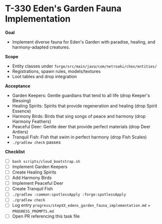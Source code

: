 # T-330 Eden's Garden Fauna Implementation

**Goal**

- Implement diverse fauna for Eden's Garden with paradise, healing, and harmony-adapted creatures.

**Scope**

- Entity classes under `forge/src/main/java/com/netroaki/chex/entities/`
- Registrations, spawn rules, models/textures
- Loot tables and drop integration

**Acceptance**

- Garden Keepers: Gentle guardians that tend to all life (drop Keeper's Blessing)
- Healing Spirits: Spirits that provide regeneration and healing (drop Spirit Essence)
- Harmony Birds: Birds that sing songs of peace and harmony (drop Harmony Feathers)
- Peaceful Deer: Gentle deer that provide perfect materials (drop Deer Antlers)
- Tranquil Fish: Fish that swim in perfect harmony (drop Fish Scales)
- `./gradlew check` passes

**Checklist**

- [ ] `bash scripts/cloud_bootstrap.sh`
- [ ] Implement Garden Keepers
- [ ] Create Healing Spirits
- [ ] Add Harmony Birds
- [ ] Implement Peaceful Deer
- [ ] Create Tranquil Fish
- [ ] `./gradlew :common:spotlessApply :forge:spotlessApply`
- [ ] `./gradlew check`
- [ ] Log entry `progress/stepXX_edens_garden_fauna_implementation.md` + `PROGRESS_PROMPTS.md`
- [ ] Open PR referencing this task file
